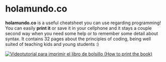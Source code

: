 # holamundo.co

**holamundo.co** is a useful cheatsheet you can use regarding programming! You can easily **print it** or save it in your cellphone and it stays a couple second way when you need some help or to remember some detail about syntax. It contains 32 pages about the principles of coding, being well suited of teaching kids and young students :)

[![Videotutorial para imprimir el libro de bolsillo (How to print the book)](https://img.youtube.com/vi/xqyXXdonm4I/0.jpg)](https://www.youtube.com/watch?v=xqyXXdonm4I)
